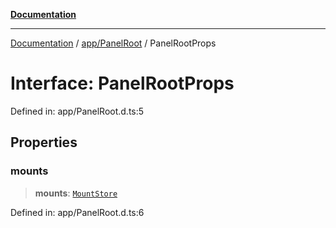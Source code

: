 [**Documentation**](../../../index.md)

***

[Documentation](../../../index.md) / [app/PanelRoot](../index.md) / PanelRootProps

# Interface: PanelRootProps

Defined in: app/PanelRoot.d.ts:5

## Properties

### mounts

> **mounts**: [`MountStore`](../../../stores/MountStore/classes/MountStore.md)

Defined in: app/PanelRoot.d.ts:6
